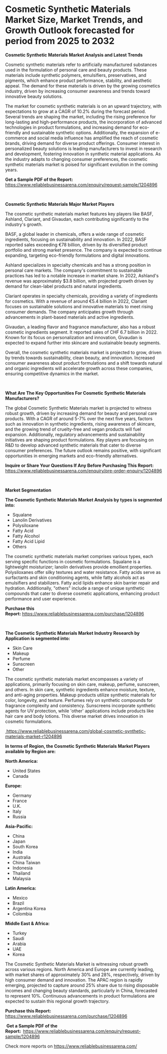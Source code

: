 <p><h1>Cosmetic Synthetic Materials Market Size, Market Trends, and Growth Outlook forecasted for period from 2025 to 2032</h1></p><p><strong>Cosmetic Synthetic Materials Market Analysis and Latest Trends</strong></p>
<p><p>Cosmetic synthetic materials refer to artificially manufactured substances used in the formulation of personal care and beauty products. These materials include synthetic polymers, emulsifiers, preservatives, and pigments, which enhance product performance, stability, and aesthetic appeal. The demand for these materials is driven by the growing cosmetics industry, driven by increasing consumer awareness and trends toward innovative beauty solutions.</p><p>The market for cosmetic synthetic materials is on an upward trajectory, with expectations to grow at a CAGR of 10.2% during the forecast period. Several trends are shaping the market, including the rising preference for long-lasting and high-performance products, the incorporation of advanced technologies in product formulations, and increasing demand for eco-friendly and sustainable synthetic options. Additionally, the expansion of e-commerce and social media influence has amplified the reach of cosmetic brands, driving demand for diverse product offerings. Consumer interest in personalized beauty solutions is leading manufacturers to invest in research and development, fostering innovation in synthetic material applications. As the industry adapts to changing consumer preferences, the cosmetic synthetic materials market is poised for significant evolution in the coming years.</p></p>
<p><strong>Get a Sample PDF of the Report:&nbsp;</strong> <a href="https://www.reliablebusinessarena.com/enquiry/request-sample/1204896?utm_campaign=2793&utm_medium=2&utm_source=Github&utm_content=ia&utm_term=26032025&utm_id=cosmetic-synthetic-materials">https://www.reliablebusinessarena.com/enquiry/request-sample/1204896</a></p>
<p>&nbsp;</p>
<p><strong>Cosmetic Synthetic Materials Major Market Players</strong></p>
<p><p>The cosmetic synthetic materials market features key players like BASF, Ashland, Clariant, and Givaudan, each contributing significantly to the industry's growth. </p><p>BASF, a global leader in chemicals, offers a wide range of cosmetic ingredients, focusing on sustainability and innovation. In 2022, BASF reported sales exceeding €78 billion, driven by its diversified product portfolio and strong market presence. The company is expected to continue expanding, targeting eco-friendly formulations and digital innovations.</p><p>Ashland specializes in specialty chemicals and has a strong position in personal care markets. The company's commitment to sustainable practices has led to a notable increase in market share. In 2022, Ashland's revenue was approximately $3.8 billion, with projected growth driven by demand for clean-label products and natural ingredients.</p><p>Clariant operates in specialty chemicals, providing a variety of ingredients for cosmetics. With a revenue of around €5.4 billion in 2022, Clariant focuses on sustainable solutions and innovative materials to meet rising consumer demands. The company anticipates growth through advancements in plant-based materials and active ingredients.</p><p>Givaudan, a leading flavor and fragrance manufacturer, also has a robust cosmetic ingredients segment. It reported sales of CHF 6.7 billion in 2022. Known for its focus on personalization and innovation, Givaudan is expected to expand further into skincare and sustainable beauty segments.</p><p>Overall, the cosmetic synthetic materials market is projected to grow, driven by trends towards sustainability, clean beauty, and innovation. Increased consumer awareness about product formulations and a shift towards natural and organic ingredients will accelerate growth across these companies, ensuring competitive dynamics in the market.</p></p>
<p>&nbsp;</p>
<p><strong>What Are The Key Opportunities For Cosmetic Synthetic Materials Manufacturers?</strong></p>
<p><p>The global Cosmetic Synthetic Materials market is projected to witness robust growth, driven by increasing demand for beauty and personal care products. With a CAGR of around 5-7% over the next five years, factors such as innovation in synthetic ingredients, rising awareness of skincare, and the growing trend of cruelty-free and vegan products will fuel expansion. Additionally, regulatory advancements and sustainability initiatives are shaping product formulations. Key players are focusing on R&D to develop advanced synthetic materials that cater to diverse consumer preferences. The future outlook remains positive, with significant opportunities in emerging markets and eco-friendly alternatives.</p></p>
<p><strong>Inquire or Share Your Questions If Any Before Purchasing This Report:</strong> <a href="https://www.reliablebusinessarena.com/enquiry/pre-order-enquiry/1204896?utm_campaign=2793&utm_medium=2&utm_source=Github&utm_content=ia&utm_term=26032025&utm_id=cosmetic-synthetic-materials">https://www.reliablebusinessarena.com/enquiry/pre-order-enquiry/1204896</a></p>
<p>&nbsp;</p>
<p><strong>Market Segmentation</strong></p>
<p><strong>The Cosmetic Synthetic Materials Market Analysis by types is segmented into:</strong></p>
<p><ul><li>Squalane</li><li>Lanolin Derivatives</li><li>Polysiloxane</li><li>Fatty Acid</li><li>Fatty Alcohol</li><li>Fatty Acid Lipid</li><li>Others</li></ul></p>
<p><p>The cosmetic synthetic materials market comprises various types, each serving specific functions in cosmetic formulations. Squalane is a lightweight moisturizer; lanolin derivatives provide emollient properties. Polysiloxanes offer silky textures and water resistance. Fatty acids serve as surfactants and skin conditioning agents, while fatty alcohols act as emulsifiers and stabilizers. Fatty acid lipids enhance skin barrier repair and hydration. Additionally, "others" include a range of unique synthetic compounds that cater to diverse cosmetic applications, enhancing product performance and user experience.</p></p>
<p><strong>Purchase this Report:&nbsp;</strong><a href="https://www.reliablebusinessarena.com/purchase/1204896?utm_campaign=2793&utm_medium=2&utm_source=Github&utm_content=ia&utm_term=26032025&utm_id=cosmetic-synthetic-materials">https://www.reliablebusinessarena.com/purchase/1204896</a></p>
<p>&nbsp;</p>
<p><strong>The Cosmetic Synthetic Materials Market Industry Research by Application is segmented into:</strong></p>
<p><ul><li>Skin Care</li><li>Makeup</li><li>Perfume</li><li>Sunscreen</li><li>Other</li></ul></p>
<p><p>The cosmetic synthetic materials market encompasses a variety of applications, primarily focusing on skin care, makeup, perfume, sunscreen, and others. In skin care, synthetic ingredients enhance moisture, texture, and anti-aging properties. Makeup products utilize synthetic materials for color, longevity, and texture. Perfumes rely on synthetic compounds for fragrance complexity and consistency. Sunscreens incorporate synthetic agents for UV protection, while 'other' applications include products like hair care and body lotions. This diverse market drives innovation in cosmetic formulations.</p></p>
<p><a href="https://www.reliablebusinessarena.com/global-cosmetic-synthetic-materials-market-r1204896?utm_campaign=2793&utm_medium=2&utm_source=Github&utm_content=ia&utm_term=26032025&utm_id=cosmetic-synthetic-materials">&nbsp;https://www.reliablebusinessarena.com/global-cosmetic-synthetic-materials-market-r1204896</a></p>
<p><strong>In terms of Region, the Cosmetic Synthetic Materials Market Players available by Region are:</strong></p>
<p>
    <p> <strong> North America: </strong>
        <ul>
            <li>United States</li>
            <li>Canada</li>
        </ul>
        </p> 
    <p> <strong> Europe: </strong>
        <ul>
            <li>Germany</li>
            <li>France</li>
            <li>U.K.</li>
            <li>Italy</li>
            <li>Russia</li>
        </ul>
        </p> 
    <p> <strong> Asia-Pacific: </strong>
        <ul>
            <li>China</li>
            <li>Japan</li>
            <li>South Korea</li>
            <li>India</li>
            <li>Australia</li>
            <li>China Taiwan</li>
            <li>Indonesia</li>
            <li>Thailand</li>
            <li>Malaysia</li>
        </ul>
        </p> 
    <p> <strong> Latin America: </strong>
        <ul>
            <li>Mexico</li>
            <li>Brazil</li>
            <li>Argentina Korea</li>
            <li>Colombia</li>
        </ul>
        </p> 
    <p> <strong> Middle East & Africa: </strong>
        <ul>
            <li>Turkey</li>
            <li>Saudi</li>
            <li>Arabia</li>
            <li>UAE</li>
            <li>Korea</li>
        </ul>
    </p>
    </p>
<p><p>The Cosmetic Synthetic Materials Market is witnessing robust growth across various regions. North America and Europe are currently leading, with market shares of approximately 30% and 28%, respectively, driven by high consumer demand and innovation. The APAC region is rapidly emerging, projected to capture around 25% share due to rising disposable incomes and changing beauty standards, particularly in China, forecasted to represent 10%. Continuous advancements in product formulations are expected to sustain this regional growth trajectory.</p></p>
<p><strong>Purchase this Report: </strong><a href="https://www.reliablebusinessarena.com/purchase/1204896?utm_campaign=2793&utm_medium=2&utm_source=Github&utm_content=ia&utm_term=26032025&utm_id=cosmetic-synthetic-materials">https://www.reliablebusinessarena.com/purchase/1204896</a></p>
<p>&nbsp;<strong>Get a Sample PDF of the Report:&nbsp;&nbsp;</strong><a href="https://www.reliablebusinessarena.com/enquiry/request-sample/1204896?utm_campaign=2793&utm_medium=2&utm_source=Github&utm_content=ia&utm_term=26032025&utm_id=cosmetic-synthetic-materials">https://www.reliablebusinessarena.com/enquiry/request-sample/1204896</a></p>
<p><strong></strong></p>
<p>Check more reports on <a href="https://www.reliablebusinessarena.com/?utm_campaign=2793&utm_medium=2&utm_source=Github&utm_content=ia&utm_term=26032025&utm_id=cosmetic-synthetic-materials">https://www.reliablebusinessarena.com/</a></p>